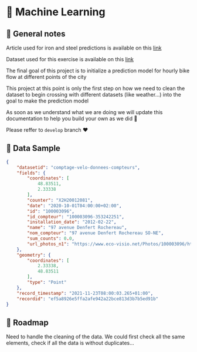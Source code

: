 # 🤖 Machine Learning

## 📓 General notes

Article used for iron and steel predictions is available on this [link](https://towardsdatascience.com/serving-prophet-model-with-flask-predicting-future-1896986da05f)

Dataset used for this exercise is available on this [link](https://opendata.paris.fr/explore/dataset/comptage-velo-donnees-compteurs/export/?disjunctive.id_compteur&disjunctive.nom_compteur&disjunctive.id&disjunctive.name)

The final goal of this project is to initialize a prediction model for hourly bike flow at different points of the city

This project at this point is only the first step on how we need to clean the dataset to begin crossing with different datasets (like weather...) into the goal to make the prediction model

As soon as we understand what we are doing we will update this documentation to help you build your own as we did 🚀

Please reffer to `develop` branch ❤️

## 💾 Data Sample

```json
{
    "datasetid": "comptage-velo-donnees-compteurs",
    "fields": {
        "coordinates": [
            48.83511,
            2.33338
        ],
        "counter": "X2H20012081",
        "date": "2020-10-01T04:00:00+02:00",
        "id": "100003096",
        "id_compteur": "100003096-353242251",
        "installation_date": "2012-02-22",
        "name": "97 avenue Denfert Rochereau",
        "nom_compteur": "97 avenue Denfert Rochereau SO-NE",
        "sum_counts": 0.0,
        "url_photos_n1": "https://www.eco-visio.net/Photos/100003096/https:"
    },
    "geometry": {
        "coordinates": [
            2.33338,
            48.83511
        ],
        "type": "Point"
    },
    "record_timestamp": "2021-11-23T08:00:03.265+01:00",
    "recordid": "ef5a8926e5ffa2afe942a22bce813d3b7b5ed91b"
}
```

## 🥅  Roadmap

Need to handle the cleaning of the data. We could first check all the same elements, check if all the data is without duplicates...